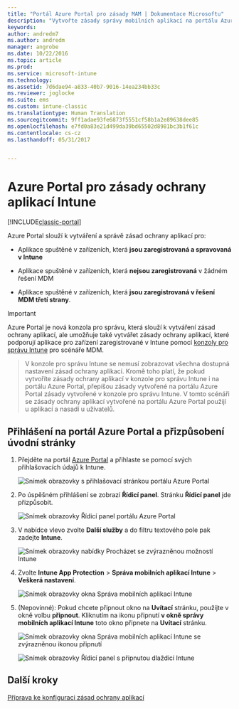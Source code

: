 ```yaml
---
title: "Portál Azure Portal pro zásady MAM | Dokumentace Microsoftu"
description: "Vytvořte zásady správy mobilních aplikací na portálu Azure Portal. Zásady, které zde vytvoříte, lze použít na zařízení s registrací v Intune nebo bez ní."
keywords: 
author: andredm7
ms.author: andredm
manager: angrobe
ms.date: 10/22/2016
ms.topic: article
ms.prod: 
ms.service: microsoft-intune
ms.technology: 
ms.assetid: 7d6dae94-a833-40b7-9016-14ea234bb33c
ms.reviewer: joglocke
ms.suite: ems
ms.custom: intune-classic
ms.translationtype: Human Translation
ms.sourcegitcommit: 9ff1adae93fe6873f5551cf58b1a2e89638dee85
ms.openlocfilehash: e7fd0a83e21d499da39bd65502d8981bc3b1f61c
ms.contentlocale: cs-cz
ms.lasthandoff: 05/31/2017


---
```


# <a name="azure-portal-for-intune-app-protection-policies"></a>Azure Portal pro zásady ochrany aplikací Intune

[!INCLUDE[classic-portal](../includes/classic-portal.md)]

Azure Portal slouží k vytváření a správě zásad ochrany aplikací pro:

- Aplikace spuštěné v zařízeních, která **jsou zaregistrovaná a spravovaná v Intune**

- Aplikace spuštěné v zařízeních, která **nejsou zaregistrovaná** v žádném řešení MDM
- Aplikace spuštěné v zařízeních, která **jsou zaregistrovaná v řešení MDM třetí strany**.

>[!IMPORTANT]
> Azure Portal je nová konzola pro správu, která slouží k vytváření zásad ochrany aplikací, ale umožňuje také vytvářet zásady ochrany aplikací, které podporují aplikace pro zařízení zaregistrované v Intune pomocí [konzoly pro správu Intune](configure-and-deploy-mobile-application-management-policies-in-the-microsoft-intune-console.md) pro scénáře MDM.

> V konzole pro správu Intune se nemusí zobrazovat všechna dostupná nastavení zásad ochrany aplikací. Kromě toho platí, že pokud vytvoříte zásady ochrany aplikací v konzole pro správu Intune i na portálu Azure Portal, přepíšou zásady vytvořené na portálu Azure Portal zásady vytvořené v konzole pro správu Intune. V tomto scénáři se zásady ochrany aplikací vytvořené na portálu Azure Portal použijí u aplikací a nasadí u uživatelů.


## <a name="sign-in-to-the-azure-portal-and-customize-your-start-page"></a>Přihlášení na portál Azure Portal a přizpůsobení úvodní stránky

1.  Přejděte na portál [Azure Portal](https://portal.azure.com) a přihlaste se pomocí svých přihlašovacích údajů k Intune.

    ![Snímek obrazovky s přihlašovací stránkou portálu Azure Portal](../media/AppManagement/AzurePortal_MAMSigninPage.png)

2.  Po úspěšném přihlášení se zobrazí **Řídicí panel**. Stránku **Řídicí panel** jde přizpůsobit.

    ![Snímek obrazovky Řídicí panel portálu Azure Portal](../media/AppManagement/AzurePortal_MAMStartboard_NoMAM.png)

3.  V nabídce vlevo zvolte **Další služby** a do filtru textového pole pak zadejte **Intune**.

    ![Snímek obrazovky nabídky Procházet se zvýrazněnou možností Intune](../media/AppManagement/MAM-Azure-Portal-1.png)

4.  Zvolte **Intune App Protection** > **Správa mobilních aplikací Intune** > **Veškerá nastavení**.

    ![Snímek obrazovky okna Správa mobilních aplikací Intune](../media/AppManagement/MAM-Azure-Portal-2.png)

5. (Nepovinné): Pokud chcete připnout okno na **Uvítací** stránku, použijte v okně volbu **připnout**. Kliknutím na ikonu připnutí **v okně správy mobilních aplikací Intune** toto okno připnete na **Uvítací** stránku.

    ![Snímek obrazovky okna Správa mobilních aplikací Intune se zvýrazněnou ikonou připnutí](../media/AppManagement/AzurePortal_MAM_PinBladeAction.png)

    ![Snímek obrazovky Řídicí panel s připnutou dlaždicí Intune](../media/AppManagement/AzurePortal_MAM_Startboard_withMAM.png)

## <a name="next-steps"></a>Další kroky
[Příprava ke konfiguraci zásad ochrany aplikací](get-ready-to-configure-mobile-app-management-policies-with-microsoft-intune.md)

